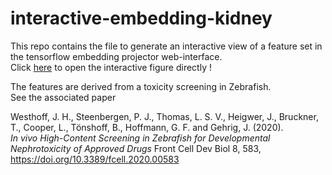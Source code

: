 # interactive-embedding-kidney
This repo contains the file to generate an interactive view of a feature set in the tensorflow embedding projector web-interface.  
Click [here](http://projector.tensorflow.org/?config=https://raw.githubusercontent.com/LauLauThom/interactive-embedding-kidney/main/configTFvis.json) to open the interactive figure directly !

The features are derived from a toxicity screening in Zebrafish.  
See the associated paper

Westhoff, J. H., Steenbergen, P. J., Thomas, L. S. V., Heigwer, J., Bruckner, T., Cooper, L., Tönshoff, B., Hoffmann, G. F. and Gehrig, J. (2020).   
_In vivo High-Content Screening in Zebrafish for Developmental Nephrotoxicity of Approved Drugs_
Front Cell Dev Biol 8, 583,   
https://doi.org/10.3389/fcell.2020.00583
